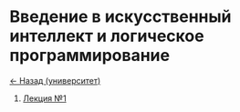 # Введение в искусственный интеллект и логическое программирование

[<- Назад (университет)](https://github.com/boorlakov/zettelkasten/blob/main/university/README.md)

1. [Лекция №1](https://github.com/boorlakov/zettelkasten/blob/main/university/ai-prolog/first_lecture.md)
